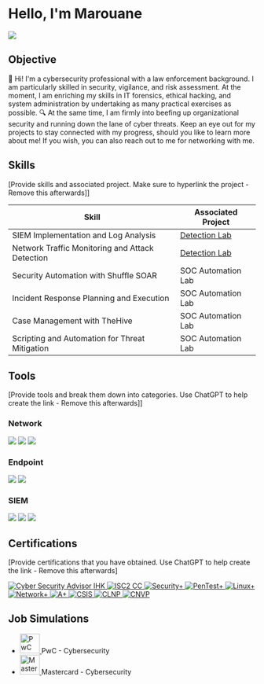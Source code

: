 # Hello, I'm Marouane
<a href="https://www.linkedin.com/in/marouane-elkhammali/"><img src="https://img.shields.io/badge/-LinkedIn-0072b1?&style=for-the-badge&logo=linkedin&logoColor=white" /></a>



## Objective
👋 Hi! I'm a cybersecurity professional with a law enforcement background. I am particularly skilled in security, vigilance, and risk assessment. At the moment, I am enriching my skills in IT forensics, ethical hacking, and system administration by undertaking as many practical exercises as possible. 🔍 At the same time, I am firmly into beefing up organizational security and running down the lane of cyber threats. Keep an eye out for my projects to stay connected with my progress, should you like to learn more about me! If you wish, you can also reach out to me for networking with me.

## Skills
[Provide skills and associated project. Make sure to hyperlink the project - Remove this afterwards]]

| Skill                                         | Associated Project         |
|-----------------------------------------------|----------------------------|
| SIEM Implementation and Log Analysis          | <a href="https://google.com">Detection Lab</a>|
| Network Traffic Monitoring and Attack Detection | <a href="https://google.com">Detection Lab</a>|
| Security Automation with Shuffle SOAR         | SOC Automation Lab|
| Incident Response Planning and Execution      | SOC Automation Lab|
| Case Management with TheHive                  | SOC Automation Lab|
| Scripting and Automation for Threat Mitigation | SOC Automation Lab|

## Tools
[Provide tools and break them down into categories. Use ChatGPT to help create the link - Remove this afterwards]]

### Network
<div>
    <img src="https://img.shields.io/badge/-Wireshark-1679A7?&style=for-the-badge&logo=Wireshark&logoColor=white" />
    <img src="https://img.shields.io/badge/-Suricata-EF3B2D?&style=for-the-badge&logo=Suricata&logoColor=white" />
    <img src="https://img.shields.io/badge/-Zeek-777BB4?&style=for-the-badge&logo=Zeek&logoColor=white" />
</div>

### Endpoint
<div>
    <img src="https://img.shields.io/badge/-Microsoft_Defender_for_Endpoint-00A4EF?&style=for-the-badge&logo=Microsoft&logoColor=white" />
    <img src="https://img.shields.io/badge/-Velociraptor-4B275F?&style=for-the-badge&logo=Velociraptor&logoColor=white" />
</div>

### SIEM
<div>
    <img src="https://img.shields.io/badge/-Microsoft_Sentinel-0078D4?&style=for-the-badge&logo=Microsoft&logoColor=white" />
    <img src="https://img.shields.io/badge/-Splunk-000000?&style=for-the-badge&logo=Splunk&logoColor=white" />
    <img src="https://img.shields.io/badge/-Elastic-005571?&style=for-the-badge&logo=Elastic&logoColor=white" />
</div>

## Certifications
[Provide certifications that you have obtained. Use ChatGPT to help create the link - Remove this afterwards]

<div>
  <a href="https://badges.ihk-kompetenz.plus/assertion/1aa70014-a8cc-4f62-8223-9680c322fff0?id=U2FsdGVkX18W/m2rrFP9Og/jr1GVjpJ1ZIvoncQ1vPTfHnPy%20p7568Usp3LHYNYliFtDsAEOtFvYEnqDw95YaQ==" target="_blank">
    <img src="https://img.shields.io/badge/-Cyber%20Security%20Advisor%20IHK-00008B?&style=for-the-badge&logoColor=white" alt="Cyber Security Advisor IHK">
  </a>
  <a href="https://www.credly.com/badges/a1ae75a1-8592-431b-921f-aef9ccbe7e6c/linked_in_profile" target="_blank">
    <img src="https://img.shields.io/badge/-ISC2%20CC-006400?&style=for-the-badge&logoColor=white" alt="ISC2 CC">
  </a>
  <!-- Same color for all CompTIA certifications -->
  <a href="https://www.credly.com/badges/a87ec1a6-f31a-4800-adda-5f4761424346" target="_blank">
    <img src="https://img.shields.io/badge/-Security%2B-FF9900?&style=for-the-badge&logo=CompTIA&logoColor=white" alt="Security+">
  </a>
  <a href="https://www.credly.com/badges/bf1aaeab-577d-412b-b20c-7b12772a2dfb" target="_blank">
    <img src="https://img.shields.io/badge/-PenTest%2B-FF9900?&style=for-the-badge&logo=CompTIA&logoColor=white" alt="PenTest+">
  </a>
  <a href="https://www.credly.com/badges/3ae71d1d-a83b-4e8f-8866-c45584d0c435" target="_blank">
    <img src="https://img.shields.io/badge/-Linux%2B-FF9900?&style=for-the-badge&logo=CompTIA&logoColor=white" alt="Linux+">
  </a>
  <a href="https://www.credly.com/badges/a42bb75e-3576-4267-8dfa-05a356d05ad6" target="_blank">
    <img src="https://img.shields.io/badge/-Network%2B-FF9900?&style=for-the-badge&logo=CompTIA&logoColor=white" alt="Network+">
  </a>
  <a href="https://www.credly.com/badges/4b9c24e9-e677-43d3-84c5-10508466d15a" target="_blank">
    <img src="https://img.shields.io/badge/-A%2B-FF9900?&style=for-the-badge&logo=CompTIA&logoColor=white" alt="A+">
  </a>
  <!-- Remaining certifications -->
  <a href="https://www.credly.com/badges/5e251125-706f-45ef-afdf-406089afdd6f" target="_blank">
    <img src="https://img.shields.io/badge/-CSIS-ff0000?&style=for-the-badge&logo=CompTIA&logoColor=white" alt="CSIS">
  </a>
  <a href="https://www.credly.com/badges/c6e41586-ca4b-4536-abdd-21a7169c065b" target="_blank">
    <img src="https://img.shields.io/badge/-CLNP-ff0000?&style=for-the-badge&logo=CompTIA&logoColor=white" alt="CLNP">
  </a>
  <a href="https://www.credly.com/badges/e3205b8e-2457-41b0-b058-a09a0e113eca" target="_blank">
    <img src="https://img.shields.io/badge/-CNVP-ff0000?&style=for-the-badge&logo=CompTIA&logoColor=white" alt="CNVP">
  </a>
</div>



##  Job Simulations 

- <a href="https://forage-uploads-prod.s3.amazonaws.com/completion-certificates/PwC%20Switzerland/f9H4CHchzrKQbnbmK_PwC%20Switzerland_tfMiv8JHZqCAtETY9_1723727995180_completion_certificate.pdf" target="_blank">
    <img src="https://upload.wikimedia.org/wikipedia/commons/0/05/PricewaterhouseCoopers_Logo.svg" alt="PwC Logo" width="40" height="40">
  </a> 
  PwC - Cybersecurity 

- <a href="https://forage-uploads-prod.s3.amazonaws.com/completion-certificates/mastercard/vcKAB5yYAgvemepGQ_Mastercard_Txbzx8Q5z4hdJtGDd_1721292672745_completion_certificate.pdf" target="_blank">
    <img src="https://upload.wikimedia.org/wikipedia/commons/2/2a/Mastercard-logo.svg" alt="Mastercard Logo" width="40" height="40">
  </a> 
  Mastercard - Cybersecurity 

